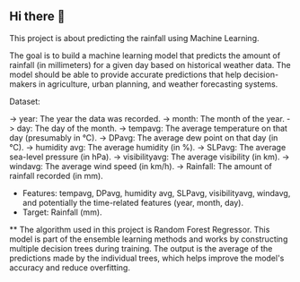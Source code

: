 ## Hi there 👋
This project is about predicting the rainfall using Machine Learning.

The goal is to build a machine learning model that predicts the amount of rainfall (in millimeters) for a given day based on historical weather data. The model should be able to provide accurate predictions that help decision-makers in agriculture, urban planning, and weather forecasting systems.

Dataset:

-> year: The year the data was recorded.
-> month: The month of the year.
-> day: The day of the month.
-> tempavg: The average temperature on that day (presumably in °C).
-> DPavg: The average dew point on that day (in °C).
-> humidity avg: The average humidity (in %).
-> SLPavg: The average sea-level pressure (in hPa).
-> visibilityavg: The average visibility (in km).
-> windavg: The average wind speed (in km/h).
-> Rainfall: The amount of rainfall recorded (in mm).

* Features: tempavg, DPavg, humidity avg, SLPavg, visibilityavg, windavg, and potentially the time-related features (year, month, day).
* Target: Rainfall (mm).

** The algorithm used in this project is Random Forest Regressor. This model is part of the ensemble learning methods and works by constructing multiple decision trees during training. The output is the average of the predictions made by the individual trees, which helps improve the model's accuracy and reduce overfitting.
<!--
**AksharaBhavitha/AksharaBhavitha** is a ✨ _special_ ✨ repository because its `README.md` (this file) appears on your GitHub profile.

Here are some ideas to get you started:

- 🔭 I’m currently working on a chatbot for submitting in SIH.
- 🌱 I’m currently learning Microsoft Excel for better usage of power BI. 
- 📫 How to reach me: I am available at 22wh1a05e0@bvrithyderabad.edu.in
- ⚡ Fun fact: I am a very big fan of K dramas and BTS V.
-->
